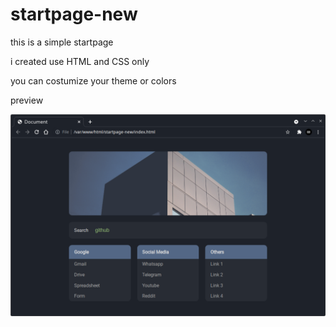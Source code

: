 # startpage-new

this is a simple startpage

i created use HTML and CSS only

you can costumize your theme or colors

preview

![preview](preview.png)
